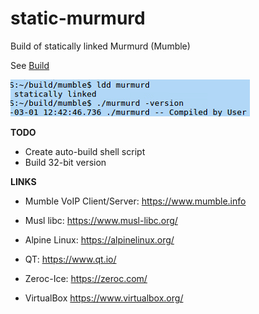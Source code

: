 # static-murmurd
Build of statically linked Murmurd (Mumble)

See [Build](https://github.com/lexesv/static-murmurd/blob/master/BUILD.MD)

![statically linked Murmurd](https://github.com/lexesv/static-murmurd/blob/master/files/screensh.png?raw=true)

**TODO**

- Create auto-build shell script
- Build 32-bit version

**LINKS**

- Mumble VoIP Client/Server: https://www.mumble.info

- Musl libc: https://www.musl-libc.org/

- Alpine Linux: https://alpinelinux.org/

- QT: https://www.qt.io/

- Zeroc-Ice: https://zeroc.com/

- VirtualBox https://www.virtualbox.org/


